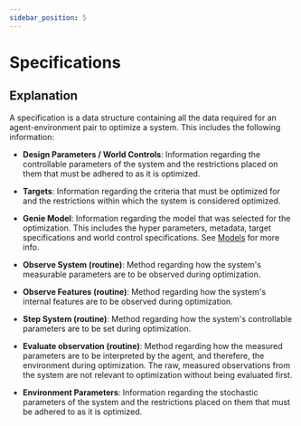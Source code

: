 ```yaml
---
sidebar_position: 5
---
```



# Specifications
## Explanation
A specification is a data structure containing all the data required for an agent-environment pair
to optimize a system. This includes the following information:
+ **Design Parameters / World Controls**: Information regarding the controllable parameters of the system
and the restrictions placed on them that must be adhered to as it is optimized.

+ **Targets**: Information regarding the criteria that must be optimized for and the restrictions
within which the system is considered optimized.

+ **Genie Model**: Information regarding the model that was selected for the optimization. This includes
the hyper parameters, metadata, target specifications and world control specifications. See
[Models](models.md) for more info.

+ **Observe System (routine)**: Method regarding how the system's measurable parameters are to be
observed during optimization.

+ **Observe Features (routine)**: Method regarding how the system's internal features are to be observed
during optimization.

+ **Step System (routine)**: Method regarding how the system's controllable parameters are to be set
during optimization.

+ **Evaluate observation (routine)**: Method regarding how the measured parameters are to be
interpreted by the agent, and therefere, the environment during optimization. The raw, measured
observations from the system are not relevant to optimization without being evaluated first.

+ **Environment Parameters**: Information regarding the stochastic parameters of the system and the
restrictions placed on them that must be adhered to as it is optimized.
